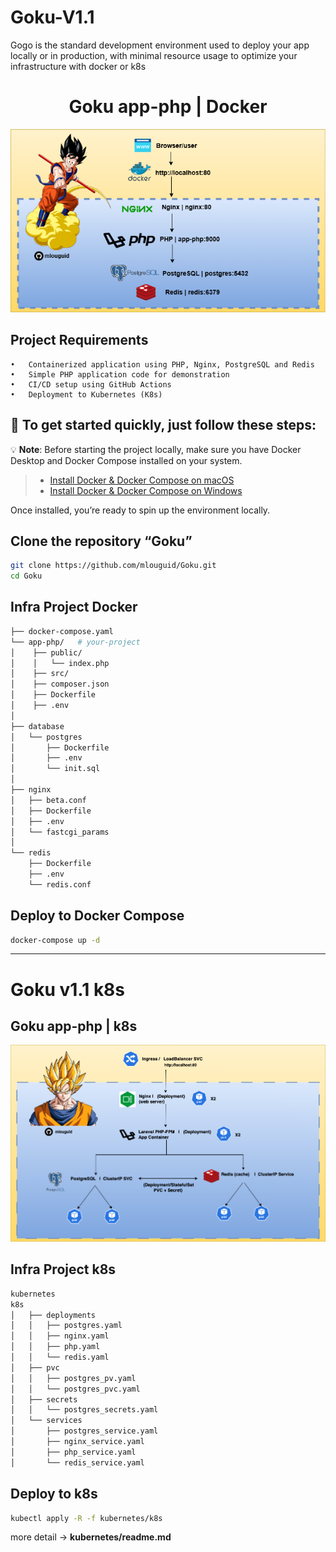 # Goku-V1.1

Gogo is the standard development environment used to deploy your app locally or in production, with minimal resource usage to optimize your infrastructure with docker or k8s

<div align="center">

# Goku app-php | Docker

</div>

<img src="./images/goku.png" alt="php PostgreSQL redis nginx docker " />

## Project Requirements
	•	Containerized application using PHP, Nginx, PostgreSQL and Redis
	•	Simple PHP application code for demonstration
	•	CI/CD setup using GitHub Actions
	•	Deployment to Kubernetes (K8s)

## 🚀 To get started quickly, just follow these steps:
💡 **Note**: Before starting the project locally, make sure you have Docker Desktop and Docker Compose installed on your system.

> - [Install Docker & Docker Compose on macOS](https://docs.docker.com/desktop/install/mac-install/)
> - [Install Docker & Docker Compose on Windows](https://docs.docker.com/desktop/install/windows-install/)

Once installed, you’re ready to spin up the environment locally.

## Clone the repository “Goku”
```sh
git clone https://github.com/mlouguid/Goku.git
cd Goku
```

## Infra Project Docker

```bash
├── docker-compose.yaml
└── app-php/   # your-project
│    ├── public/
│    │   └── index.php
│    ├── src/
│    ├── composer.json
│    ├── Dockerfile
│    ├── .env
│
├── database
│   └── postgres
│       ├── Dockerfile
│       ├── .env
│       └── init.sql
│ 
├── nginx
│   ├── beta.conf
│   ├── Dockerfile
│   ├── .env
│   └── fastcgi_params
│ 
└── redis
    ├── Dockerfile
    ├── .env
    └── redis.conf      
```

## Deploy to Docker Compose

```sh
docker-compose up -d
```
---

# Goku v1.1 k8s

## Goku app-php | k8s

<img src="./images/gokuk8s.png" alt="php PostgreSQL redis nginx k8s" />

## Infra Project k8s
```sh
kubernetes
k8s
│   ├── deployments
│   │   ├── postgres.yaml  
│   │   ├── nginx.yaml
│   │   ├── php.yaml
│   │   └── redis.yaml
│   ├── pvc
│   │   ├── postgres_pv.yaml   
│   │   └── postgres_pvc.yaml 
│   ├── secrets
│   │   └── postgres_secrets.yaml  
│   └── services
│       ├── postgres_service.yaml 
│       ├── nginx_service.yaml
│       ├── php_service.yaml
│       └── redis_service.yaml
```

## Deploy to k8s

```sh
kubectl apply -R -f kubernetes/k8s 
```

more detail -> **kubernetes/readme.md**
